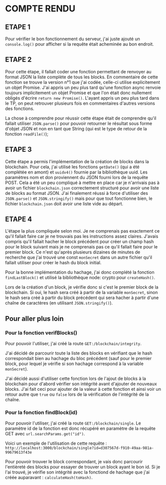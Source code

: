 # COMPTE RENDU

## ETAPE 1

Pour vérifier le bon fonctionnement du serveur, j'ai juste ajouté un ```console.log()``` pour afficher si la requête était acheminée au bon endroit.

## ETAPE 2

Pour cette étape, il fallait coder une fonction permettant de renvoyer au format JSON la liste complète de tous les blocks. En commentaire de cette fonction se trouve la version n°1 que j'ai codée, celle-ci utilise explicitement un objet Promise. J'ai appris un peu plus tard qu'une fonction async renvoie toujours implicitement un objet Promise et que l'on était donc nullement obligés d'écrire ```return new Promise()```. L'ayant appris un peu plus tard dans le TP, on peut retrouver plusieurs fois en commentaires d'autres versions des fonctions.

La chose à comprendre pour réussir cette étape était de comprendre qu'il fallait utiliser ```JSON.parse()``` pour pouvoir retourner le résultat sous forme d'objet JSON et non en tant que String (qui est le type de retour de la fonction ```readFile()```);

## ETAPE 3

Cette étape a permis l'implémentation de la création de blocks dans la blockchain. Pour cela, j'ai utilisé les fonctions ```getDate()``` (qui a été complétée en amont) et ```uuidv4()``` fournie par la bibliothèque uuid. Les paramètres nom et don proviennent du JSON fourni lors de la requête POST. Cela a été un peu compliqué à mettre en place car je n'arrivais pas à avoir un fichier ```blockchain.json``` correctement structuré pour avoir une liste de blocks au format JSON. J'ai finalement réussi à force d'utiliser des ```JSON.parse()``` et ```JSON.stringify()``` mais pour que tout fonctionne bien, le fichier ```blockchain.json``` doit avoir une liste vide au départ.

## ETAPE 4

L'étape la plus compliquée selon moi. Je ne comprenais pas exactement ce qu'il fallait faire car je ne trouvais pas les instructions assez claires. J'avais compris qu'il fallait hacher le block précédent pour créer un champ hash pour le block suivant mais je ne comprenais pas ce qu'il fallait faire pour le premier block. Ce n'est qu'après plusieurs dizaines de minutes de recherche que j'ai trouvé une const ```monSecret``` dans un autre fichier qu'il fallait utiliser pour créer le hash du block initial. 

Pour la bonne implémentation du hachage, j'ai donc complété la fonction ```findLastBlock()``` et utilisé la bibliothèque node: crypto pour ```createHash()```. 

Lors de la création d'un block, je vérifie donc si c'est le premier block de la blockchain. Si oui, le hash sera créé à partir de la variable ```monSecret```, sinon le hash sera créé à partir du block précédent qui sera hacher à partir d'une chaîne de caractères (en utilisant ```JSON.stringify()```). 

## Pour aller plus loin

### Pour la fonction verifBlocks()

Pour pouvoir l'utiliser, j'ai créé la route ```GET:/blockchain/integrity```.

J'ai décidé de parcourir toute la liste des blocks en vérifiant que le hash correspondait bien au hachage du bloc précédent (sauf pour le premier block, pour lequel je vérifie si son hachage correspond à la variable ```monSecret```).

J'ai décidé aussi d'utiliser cette fonction lors de l'ajout de blocks à la blockchain pour d'abord vérifier son intégrité avant d'ajouter de nouveaux blocks. J'ai fait ceci pour ajouter de la valeur à cette fonction et ainsi voir un retour autre que ```true``` ou ```false``` lors de la vérification de l'intégrité de la chaîne.

### Pour la fonction findBlock(id)

Pour pouvoir l'utiliser, j'ai créé la route ```GET:/blockchain/single```. Le paramètre id de la fonction est donc récupéré en paramètre de la requête GET avec ```url.searchParams.get("id")```.

Voici un exemple de l'utilisation de cette requête : ```http://localhost:3000/blockchain/single?id=d307567d-f910-49aa-981a-99679613f43e```

Pour pouvoir trouver le block correspondant, je vais donc parcourir l'entièreté des blocks pour essayer de trouver un block ayant le bon id. Si je l'ai trouvé, je vérifie son intégrité avec la fonctiond de hachage que j'ai créée auparavant : ```calculateHash(toHash)```.